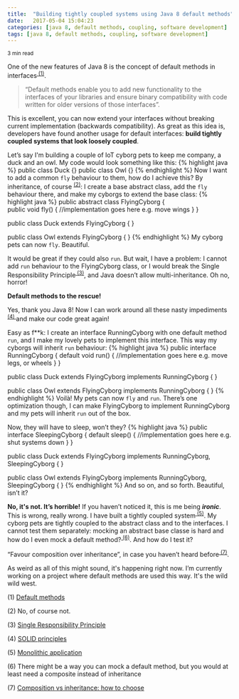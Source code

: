 ```yaml
---
title:  "Building tightly coupled systems using Java 8 default methods"
date:   2017-05-04 15:04:23
categories: [java 8, default methods, coupling, software development]
tags: [java 8, default methods, coupling, software development]
---
```

<sub>3 min read</sub>

One of the new features of Java 8 is the concept of default methods in interfaces<sup>[ (1)](#fnOne)</sup>.
> “Default methods enable you to add new functionality to the interfaces of your libraries and ensure binary compatibility with code written for older versions of those interfaces”.

This is excellent, you can now extend your interfaces without breaking current implementation (backwards compatibility).
As great as this idea is, developers have found another usage for default interfaces: **build tightly coupled systems that look loosely coupled**.

Let’s say I'm building a couple of IoT cyborg pets to keep me company, a duck and an owl. My code would look something like this:
{% highlight java %}
public class Duck {}
public class Owl {} 
{% endhighlight %}
Now I want to add a common `fly` behaviour to them, how do I achieve this? By inheritance, of course <sup>[ (2)](#fnTwo)</sup>: I create a base abstract class, add the `fly` behaviour there, and make my cyborgs to extend the base class:
{% highlight java %}
public abstract class FlyingCyborg {	
    public void fly() {
        //implementation goes here e.g. move wings
    }
}

public class Duck extends FlyingCyborg { }

public class Owl extends FlyingCyborg {	}
{% endhighlight %}
My cyborg pets can now `fly`. Beautiful.

It would be great if they could also `run`. But wait, I have a problem: I cannot add `run` behaviour to the FlyingCyborg class, or I would break the Single Responsibility Principle<sup>[ (3)](#fnThree)</sup>, and Java doesn’t allow multi-inheritance. Oh no, horror!

**Default methods to the rescue!**

Yes, thank you Java 8! Now I can work around all these nasty impediments<sup>[ (4) ](#fnFour)</sup>and make our code great again! 

Easy as f**k: I create an interface RunningCyborg with one default method `run`, and I make my lovely pets to implement this interface. This way my cyborgs will inherit `run` behaviour:
{% highlight java %}
public interface RunningCyborg {
    default void run() {
        //implementation goes here e.g. move legs, or wheels
    }
}

public class Duck extends FlyingCyborg implements RunningCyborg { }

public class Owl extends FlyingCyborg implements RunningCyborg { }
{% endhighlight %}
Voilà! My pets can now `fly` and `run`. There’s one optimization though, I can make FlyingCyborg to implement RunningCyborg and my pets will inherit `run` out of the box. 

Now, they will have to sleep, won’t they? 
{% highlight java %}
public interface SleepingCyborg {
    default sleep() { 
        //implementation goes here e.g. shut systems down
    }
}

public class Duck extends FlyingCyborg implements RunningCyborg, SleepingCyborg { }

public class Owl extends FlyingCyborg implements RunningCyborg, SleepingCyborg { }
{% endhighlight %}
And so on, and so forth. Beautiful, isn’t it?

**No, it's not. It’s horrible!** If you haven’t noticed it, this is me being ***ironic***. This is wrong, really wrong. I have built a tightly coupled system<sup>[ (5)](#fnFive)</sup>. My cyborg pets are tightly coupled to the abstract class and to the interfaces. I cannot test them separately: mocking an abstract base classe is hard and how do I even mock a default method?<sup>[ (6)](#fnSix)</sup>. And how do I test it?

“Favour composition over inheritance”, in case you haven’t heard before<sup>[ (7)](#fnSeven)</sup>.

As weird as all of this might sound, it's happening right now. I’m currently working on a project where default methods are used this way. It's the wild wild west.

<a name="fnOne">(1)</a> [Default methods](https://docs.oracle.com/javase/tutorial/java/IandI/defaultmethods.html)

<a name="fnTwo">(2)</a>	No, of course not.

<a name="fnThree">(3)</a> [Single Responsibility Principle](https://en.wikipedia.org/wiki/Single_responsibility_principle)

<a name="fnFour">(4)</a> [SOLID principles](https://en.wikipedia.org/wiki/SOLID_(object-oriented_design))

<a name="fnFive">(5)</a> [Monolithic application](https://en.wikipedia.org/wiki/Monolithic_application)

<a name="fnSix">(6)</a> There might be a way you can mock a default method, but you would at least need a composite instead of inheritance

<a name="fnSeven">(7)</a> [Composition vs inheritance: how to choose](https://www.thoughtworks.com/insights/blog/composition-vs-inheritance-how-choose)
